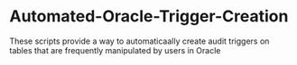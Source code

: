 # Automated-Oracle-Trigger-Creation
These scripts provide a way to automaticaally create audit triggers on tables that are frequently manipulated by users in Oracle

